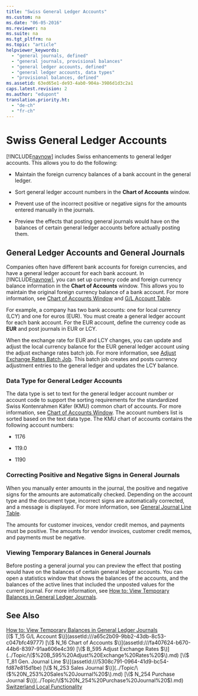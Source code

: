 ```yaml
---
title: "Swiss General Ledger Accounts"
ms.custom: na
ms.date: "06-05-2016"
ms.reviewer: na
ms.suite: na
ms.tgt_pltfrm: na
ms.topic: "article"
helpviewer_keywords: 
  - "general journals, defined"
  - "general journals, provisional balances"
  - "general ledger accounts, defined"
  - "general ledger accounts, data types"
  - "provisional balances, defined"
ms.assetid: 63ed65e1-de93-4ab0-904a-3986d1d3c2a1
caps.latest.revision: 2
ms.author: "edupont"
translation.priority.ht: 
  - "de-ch"
  - "fr-ch"
---
```

# Swiss General Ledger Accounts
[!INCLUDE[navnow](../../ApplicationDesign/includes/navnow_md.md)] includes Swiss enhancements to general ledger accounts. This allows you to do the following:  
  
-   Maintain the foreign currency balances of a bank account in the general ledger.  
  
-   Sort general ledger account numbers in the **Chart of Accounts** window.  
  
-   Prevent use of the incorrect positive or negative signs for the amounts entered manually in the journals.  
  
-   Preview the effects that posting general journals would have on the balances of certain general ledger accounts before actually posting them.  
  
## General Ledger Accounts and General Journals  
 Companies often have different bank accounts for foreign currencies, and have a general ledger account for each bank account. In [!INCLUDE[navnow](../../ApplicationDesign/includes/navnow_md.md)], you can set up currency code and foreign currency balance information in the **Chart of Accounts** window. This allows you to maintain the original foreign currency balance of a bank account. For more information, see [Chart of Accounts Window](assetId:///fa407624-b670-44b6-8397-91aa606e4c39) and [G\/L Account Table](assetId:///a65c2b09-9bb2-43db-8c53-c047bfc49777).  
  
 For example, a company has two bank accounts: one for local currency \(LCY\) and one for euros \(EUR\). You must create a general ledger account for each bank account. For the EUR account, define the currency code as **EUR** and post journals in EUR or LCY.  
  
 When the exchange rate for EUR and LCY changes, you can update and adjust the local currency balance for the EUR general ledger account using the adjust exchange rates batch job. For more information, see [Adjust Exchange Rates Batch Job](../Topic/\($%20B_595%20Adjust%20Exchange%20Rates%20$\).md). This batch job creates and posts currency adjustment entries to the general ledger and updates the LCY balance.  
  
### Data Type for General Ledger Accounts  
 The data type is set to text for the general ledger account number or account code to support the sorting requirements for the standardized Swiss Kontenrahmen Käfer \(KMU\) common chart of accounts. For more information, see [Chart of Accounts Window](assetId:///fa407624-b670-44b6-8397-91aa606e4c39). The account numbers list is sorted based on the text data type. The KMU chart of accounts contains the following account numbers:  
  
-   1176  
  
-   119.0  
  
-   1190  
  
### Correcting Positive and Negative Signs in General Journals  
 When you manually enter amounts in the journal, the positive and negative signs for the amounts are automatically checked. Depending on the account type and the document type, incorrect signs are automatically corrected, and a message is displayed. For more information, see [General Journal Line Table](assetId:///5308c791-0964-41d9-bc54-fd87e815d1be).  
  
 The amounts for customer invoices, vendor credit memos, and payments must be positive. The amounts for vendor invoices, customer credit memos, and payments must be negative.  
  
### Viewing Temporary Balances in General Journals  
 Before posting a general journal you can preview the effect that posting would have on the balances of certain general ledger accounts. You can open a statistics window that shows the balances of the accounts, and the balances of the active lines that included the unposted values for the current journal. For more information, see [How to: View Temporary Balances in General Ledger Journals](../../LocalFunctionalityForMicrosoftDynamicsNav2016/Switzerland/how-to-view-temporary-balances-in-general-ledger-journals.md).  
  
## See Also  
 [How to: View Temporary Balances in General Ledger Journals](../../LocalFunctionalityForMicrosoftDynamicsNav2016/Switzerland/how-to-view-temporary-balances-in-general-ledger-journals.md)   
 [\($ T\_15 G\/L Account $\)](assetId:///a65c2b09-9bb2-43db-8c53-c047bfc49777)   
 [\($ N\_16 Chart of Accounts $\)](assetId:///fa407624-b670-44b6-8397-91aa606e4c39)   
 [\($ B\_595 Adjust Exchange Rates $\)](../Topic/\($%20B_595%20Adjust%20Exchange%20Rates%20$\).md)   
 [\($ T\_81 Gen. Journal Line $\)](assetId:///5308c791-0964-41d9-bc54-fd87e815d1be)   
 [\($ N\_253 Sales Journal $\)](../Topic/\($%20N_253%20Sales%20Journal%20$\).md)   
 [\($ N\_254 Purchase Journal $\)](../Topic/\($%20N_254%20Purchase%20Journal%20$\).md)   
 [Switzerland Local Functionality](../../LocalFunctionalityForMicrosoftDynamicsNav2016/Switzerland/switzerland-local-functionality.md)